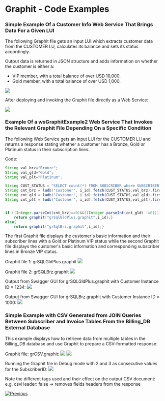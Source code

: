 # Graphit - Code Examples
### Simple Example Of a Customer Info Web Service That Brings Data For a Given LUI

The following Graphit file gets an input LUI which extracts customer data from the CUSTOMER LU, calculates its balance and sets its status accordingly. 

Output data is returned in JSON structure and adds information on whether the customer is either a:
-  VIP member, with a total balance of over USD 10,000.
-  Gold member, with a total balance of over USD 1,000. 

![](/articles/15_web_services/17_Graphit/images/58_graphit_examples.PNG)

After deploying and invoking the Graphit file directly as a Web Service:

![](/articles/15_web_services/17_Graphit/images/59_graphit_examples.PNG)


###  Example Of a wsGraphitExample2 Web Service That Invokes the Relevant Graphit File Depending On a Specific Condition    
The following Web Service gets an input LUI for the CUSTOMER LU and returns a response stating whether a customer has a Bronze, Gold or Platinum status in their subscription lines.

Code:

```java
String val_brz="Bronze";
String val_gld="Gold";
String val_plt="Platinum";

String CUST_STATUS = "SELECT count(*) FROM SUBSCRIBER where SUBSCRIBER.VIP_STATUS=?";
String cnt_brz = ludb("Customer", i_id).fetch(CUST_STATUS,val_brz).firstValue().toString();
String cnt_gld = ludb("Customer", i_id).fetch(CUST_STATUS,val_gld).firstValue().toString();
String cnt_plt = ludb("Customer", i_id).fetch(CUST_STATUS,val_plt).firstValue().toString();


if ((Integer.parseInt(cnt_brz)==0)&&((Integer.parseInt(cnt_gld) !=0)||(Integer.parseInt(cnt_plt) !=0))){
	return graphit("grSqlGldPlus.graphit",i_id);}
else{
	return graphit("grSqlBrz.graphit",i_id);}
```

The first Graphit file displays the customer's basic information and their subscriber lines with a Gold or Platinum VIP status while the second Graphit file displays the customer's basic information and corresponding subscriber lines in Bronze VIP status.

Graphit file 1: grSQLGldPlus.graphit
![](/articles/15_web_services/17_Graphit/images/60_graphit_examples.PNG)


Graphit file 2: grSQLBrz.graphit
![](/articles/15_web_services/17_Graphit/images/62_graphit_examples.PNG)


Output from Swagger GUI for grSQLGldPlus.graphit with Customer Instance ID = 1234:
![](/articles/15_web_services/17_Graphit/images/59_graphit_examples.PNG)

Output from Swagger GUI for grSQLBrz.graphit with Customer Instance ID = 1000:
![](/articles/15_web_services/17_Graphit/images/59a_graphit_examples.PNG)

### Simple Example with CSV Generated from JOIN Queries Between Subscriber and Invoice Tables From the Billing_DB External Database
This example displays how to retrieve data from multiple tables in the Billing_DB database and use Graphit to prepare a CSV-formatted response:

Graphit file: grCSV.graphit:
![](/articles/15_web_services/17_Graphit/images/63_graphit_examples.PNG)
![](/articles/15_web_services/17_Graphit/images/64_graphit_examples.PNG)

Running the Graphit file in Debug mode with 2 and 3 as consecutive values for the SubscriberID:
![](/articles/15_web_services/17_Graphit/images/65_graphit_examples.PNG)

Note the different tags used and their effect on the output CSV document:
e.g. csvHeader: false -> removes fields headers from the response







[![Previous](/articles/images/Previous.png)](/articles/15_web_services/17_Graphit/09_invoke_graphit_from_outside_studio.md)
